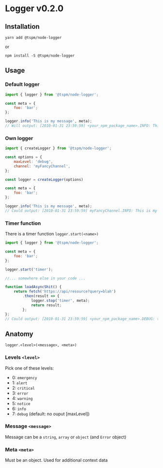 # Logger v0.2.0
## Installation
`yarn add @tspm/node-logger`

or

`npm install -S @tspm/node-logger`

## Usage
### Default logger
```javascript
import { logger } from '@tspm/node-logger';

const meta = {
    foo: 'bar';
};

logger.info('This is my message', meta);
// Will output: [2010-01-31 23:59:59] <your_npm_package_name>.INFO: This is my message {"meta.context":{"foo":"bar"}} []
```
### Own logger
```javascript
import { createLogger } from '@tspm/node-logger';

const options = {
    maxLevel: 'debug',
    channel: 'myFancyChannel',
};

const logger = createLogger(options)

const meta = {
    foo: 'bar';
};

logger.info('This is my message', meta);
// Could output: [2010-01-31 23:59:59] myFancyChannel.INFO: This is my message {"meta.context":{"foo":"bar"}} []
```

### Timer function
There is a timer function `logger.start(<name>)`
```javascript
import { logger } from '@tspm/node-logger';

const meta = {
    foo: 'bar';
};

logger.start('timer');

//... somewhere else in your code ...

function loadAsyncShit() {
    return fetch('https://api/resource?query=blah')
        .then(result => {
            logger.stop('timer', meta);
            return result;
        };
};
// Could output: [2010-01-31 23:59:59] <your_npm_package_name>.DEBUG: timer {"meta.context":{"foo":"bar","timeMs":75}} []
```
## Anatomy
`logger.<level>(<message>, <meta>)`

### Levels `<level>`
Pick one of these levels:

- 0: `emergency`
- 1: `alert`
- 2: `critical`
- 3: `error`
- 4: `warning`
- 5: `notice`
- 6: `info`
- 7: `debug` (default: no ouput [maxLevel])

### Message `<message>`
Message can be a `string`, `array` or `object` (and `Error` object)

### Meta `<meta>`
Must be an object. Used for additional context data
